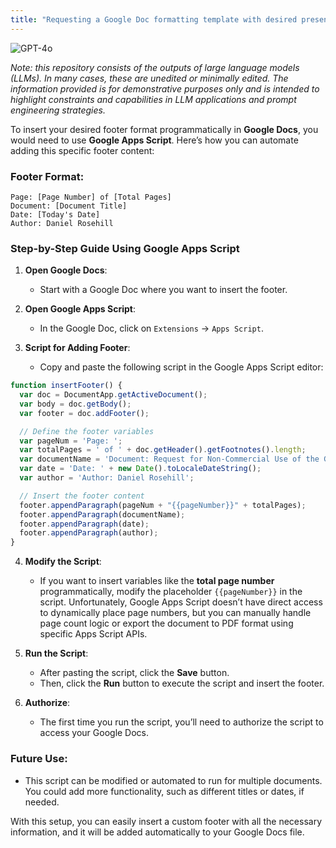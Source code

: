 ```yaml
---
title: "Requesting a Google Doc formatting template with desired presentation"
---
```

![GPT-4o](https://img.shields.io/badge/GPT--4o-3333FF?style=for-the-badge&logo=openai&logoColor=white)



*Note: this repository consists of the outputs of large language models (LLMs). In many cases, these are unedited or minimally edited. The information provided is for demonstrative purposes only and is intended to highlight constraints and capabilities in LLM applications and prompt engineering strategies.*


To insert your desired footer format programmatically in **Google Docs**, you would need to use **Google Apps Script**. Here’s how you can automate adding this specific footer content:

### Footer Format:
```
Page: [Page Number] of [Total Pages]
Document: [Document Title]
Date: [Today's Date]
Author: Daniel Rosehill
```

### Step-by-Step Guide Using Google Apps Script

1. **Open Google Docs**:
   - Start with a Google Doc where you want to insert the footer.

2. **Open Google Apps Script**:
   - In the Google Doc, click on `Extensions` -> `Apps Script`.

3. **Script for Adding Footer**:
   - Copy and paste the following script in the Google Apps Script editor:

```javascript
function insertFooter() {
  var doc = DocumentApp.getActiveDocument();
  var body = doc.getBody();
  var footer = doc.addFooter();

  // Define the footer variables
  var pageNum = 'Page: ';
  var totalPages = ' of ' + doc.getHeader().getFootnotes().length;
  var documentName = 'Document: Request for Non-Commercial Use of the Global Value Factors Database';
  var date = 'Date: ' + new Date().toLocaleDateString();
  var author = 'Author: Daniel Rosehill';

  // Insert the footer content
  footer.appendParagraph(pageNum + "{{pageNumber}}" + totalPages);
  footer.appendParagraph(documentName);
  footer.appendParagraph(date);
  footer.appendParagraph(author);
}
```

4. **Modify the Script**:
   - If you want to insert variables like the **total page number** programmatically, modify the placeholder `{{pageNumber}}` in the script. Unfortunately, Google Apps Script doesn’t have direct access to dynamically place page numbers, but you can manually handle page count logic or export the document to PDF format using specific Apps Script APIs.

5. **Run the Script**:
   - After pasting the script, click the **Save** button.
   - Then, click the **Run** button to execute the script and insert the footer.

6. **Authorize**:
   - The first time you run the script, you’ll need to authorize the script to access your Google Docs.

### Future Use:
- This script can be modified or automated to run for multiple documents. You could add more functionality, such as different titles or dates, if needed.

With this setup, you can easily insert a custom footer with all the necessary information, and it will be added automatically to your Google Docs file.